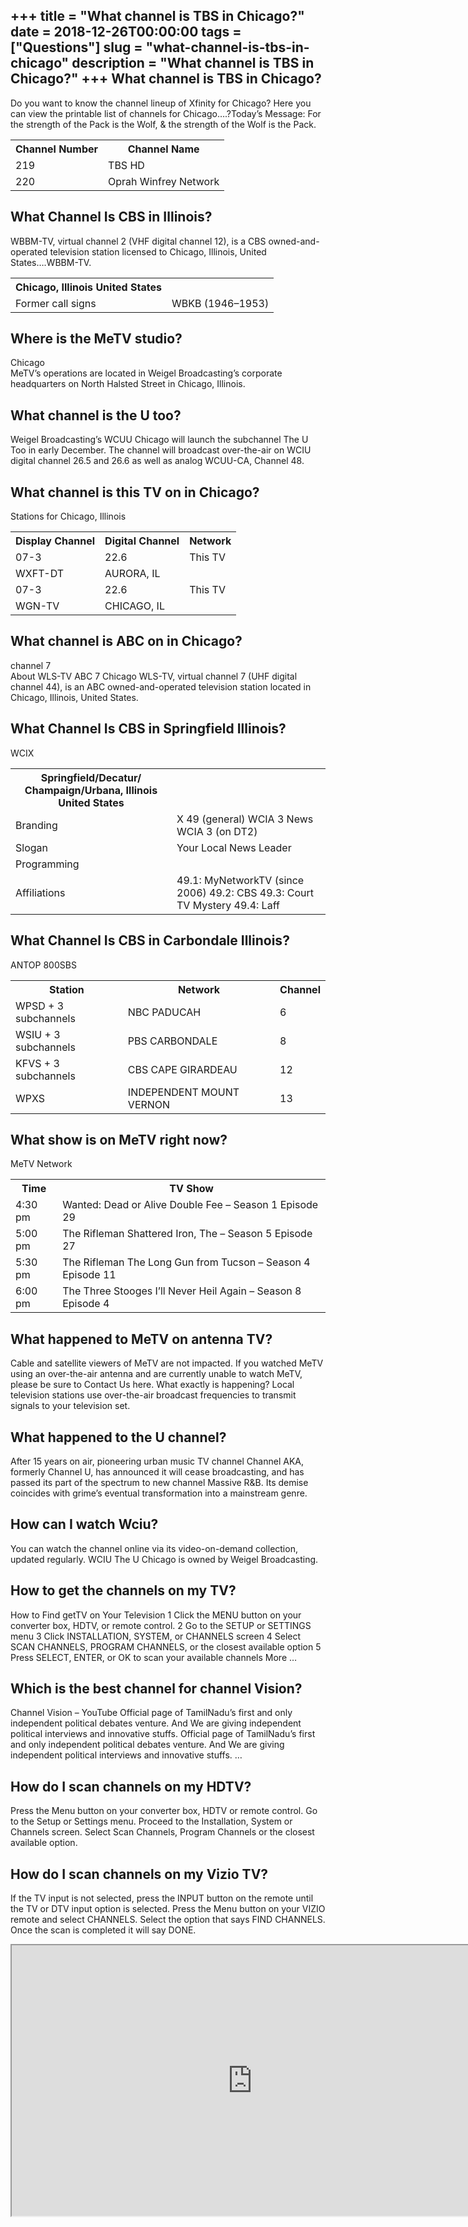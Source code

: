 +++
title = "What channel is TBS in Chicago?"
date = 2018-12-26T00:00:00
tags = ["Questions"]
slug = "what-channel-is-tbs-in-chicago"
description = "What channel is TBS in Chicago?"
+++
What channel is TBS in Chicago?
-------------------------------

Do you want to know the channel lineup of Xfinity for Chicago? Here you can view the printable list of channels for Chicago….?Today’s Message: For the strength of the Pack is the Wolf, &amp; the strength of the Wolf is the Pack.

<table><tr><th>Channel Number</th><th>Channel Name</th></tr><tr><td>219</td><td>TBS HD</td></tr><tr><td>220</td><td>Oprah Winfrey Network</td></tr></table>

What Channel Is CBS in Illinois?
--------------------------------

WBBM-TV, virtual channel 2 (VHF digital channel 12), is a CBS owned-and-operated television station licensed to Chicago, Illinois, United States….WBBM-TV.

<table><tr><th>Chicago, Illinois United States</th></tr><tr><td>Former call signs</td><td>WBKB (1946–1953)</td></tr></table>

Where is the MeTV studio?
-------------------------

Chicago  
MeTV’s operations are located in Weigel Broadcasting’s corporate headquarters on North Halsted Street in Chicago, Illinois.

What channel is the U too?
--------------------------

Weigel Broadcasting’s WCUU Chicago will launch the subchannel The U Too in early December. The channel will broadcast over-the-air on WCIU digital channel 26.5 and 26.6 as well as analog WCUU-CA, Channel 48.

What channel is this TV on in Chicago?
--------------------------------------

Stations for Chicago, Illinois

<table><tr><th>Display Channel</th><th>Digital Channel</th><th>Network</th></tr><tr><td>07-3</td><td>22.6</td><td>This TV</td></tr><tr><td>WXFT-DT</td><td>AURORA, IL</td></tr><tr><td>07-3</td><td>22.6</td><td>This TV</td></tr><tr><td>WGN-TV</td><td>CHICAGO, IL</td></tr></table>

What channel is ABC on in Chicago?
----------------------------------

channel 7  
About WLS-TV ABC 7 Chicago WLS-TV, virtual channel 7 (UHF digital channel 44), is an ABC owned-and-operated television station located in Chicago, Illinois, United States.

What Channel Is CBS in Springfield Illinois?
--------------------------------------------

WCIX

<table><tr><th>Springfield/Decatur/ Champaign/Urbana, Illinois United States</th></tr><tr><td>Branding</td><td>X 49 (general) WCIA 3 News WCIA 3 (on DT2)</td></tr><tr><td>Slogan</td><td>Your Local News Leader</td></tr><tr><td>Programming</td></tr><tr><td>Affiliations</td><td>49.1: MyNetworkTV (since 2006) 49.2: CBS 49.3: Court TV Mystery 49.4: Laff</td></tr></table>

What Channel Is CBS in Carbondale Illinois?
-------------------------------------------

ANTOP 800SBS

<table><tr><th>Station</th><th>Network</th><th>Channel</th></tr><tr><td>WPSD + 3 subchannels</td><td>NBC PADUCAH</td><td>6</td></tr><tr><td>WSIU + 3 subchannels</td><td>PBS CARBONDALE</td><td>8</td></tr><tr><td>KFVS + 3 subchannels</td><td>CBS CAPE GIRARDEAU</td><td>12</td></tr><tr><td>WPXS</td><td>INDEPENDENT MOUNT VERNON</td><td>13</td></tr></table>

What show is on MeTV right now?
-------------------------------

MeTV Network

<table><tr><th>Time</th><th>TV Show</th></tr><tr><td>4:30 pm</td><td>Wanted: Dead or Alive Double Fee – Season 1 Episode 29</td></tr><tr><td>5:00 pm</td><td>The Rifleman Shattered Iron, The – Season 5 Episode 27</td></tr><tr><td>5:30 pm</td><td>The Rifleman The Long Gun from Tucson – Season 4 Episode 11</td></tr><tr><td>6:00 pm</td><td>The Three Stooges I’ll Never Heil Again – Season 8 Episode 4</td></tr></table>

What happened to MeTV on antenna TV?
------------------------------------

Cable and satellite viewers of MeTV are not impacted. If you watched MeTV using an over-the-air antenna and are currently unable to watch MeTV, please be sure to Contact Us here. What exactly is happening? Local television stations use over-the-air broadcast frequencies to transmit signals to your television set.

What happened to the U channel?
-------------------------------

After 15 years on air, pioneering urban music TV channel Channel AKA, formerly Channel U, has announced it will cease broadcasting, and has passed its part of the spectrum to new channel Massive R&amp;B. Its demise coincides with grime’s eventual transformation into a mainstream genre.

How can I watch Wciu?
---------------------

You can watch the channel online via its video-on-demand collection, updated regularly. WCIU The U Chicago is owned by Weigel Broadcasting.

How to get the channels on my TV?
---------------------------------

 How to Find getTV on Your Television 1 Click the MENU button on your converter box, HDTV, or remote control. 2 Go to the SETUP or SETTINGS menu 3 Click INSTALLATION, SYSTEM, or CHANNELS screen 4 Select SCAN CHANNELS, PROGRAM CHANNELS, or the closest available option 5 Press SELECT, ENTER, or OK to scan your available channels More …

Which is the best channel for channel Vision?
---------------------------------------------

Channel Vision – YouTube Official page of TamilNadu’s first and only independent political debates venture. And We are giving independent political interviews and innovative stuffs. Official page of TamilNadu’s first and only independent political debates venture. And We are giving independent political interviews and innovative stuffs. …

How do I scan channels on my HDTV?
----------------------------------

Press the Menu button on your converter box, HDTV or remote control. Go to the Setup or Settings menu. Proceed to the Installation, System or Channels screen. Select Scan Channels, Program Channels or the closest available option.

How do I scan channels on my Vizio TV?
--------------------------------------

If the TV input is not selected, press the INPUT button on the remote until the TV or DTV input option is selected. Press the Menu button on your VIZIO remote and select CHANNELS. Select the option that says FIND CHANNELS. Once the scan is completed it will say DONE.

<iframe allow="accelerometer; autoplay; clipboard-write; encrypted-media; gyroscope; picture-in-picture" allowfullscreen="" class="__youtube_prefs__  epyt-is-override  no-lazyload" data-no-lazy="1" data-origheight="433" data-origwidth="770" data-skipgform_ajax_framebjll="" height="433" id="_ytid_92647" loading="lazy" src="https://www.youtube.com/embed/DCmaoBujsAI?enablejsapi=1&autoplay=0&cc_load_policy=0&cc_lang_pref=&iv_load_policy=1&loop=0&modestbranding=0&rel=1&fs=1&playsinline=0&autohide=2&theme=dark&color=red&controls=1&" title="YouTube player" width="770"></iframe>